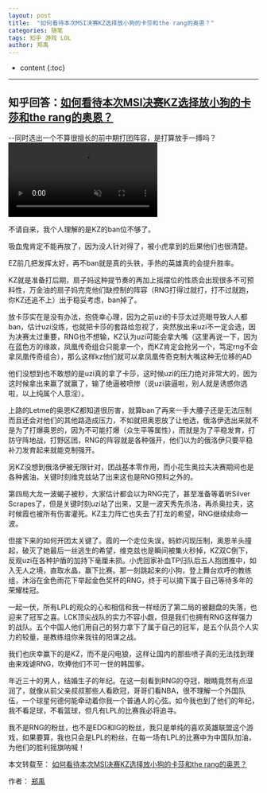 ```yaml
---
layout: post
title:  "如何看待本次MSI决赛KZ选择放小狗的卡莎和the rang的奥恩？"
categories: 随笔
tags: 知乎 游戏 LOL
author: 郑禹
---
```


* content
{:toc}
---
## 知乎回答：[如何看待本次MSI决赛KZ选择放小狗的卡莎和the rang的奥恩？](https://www.zhihu.com/question/277983253/answer/397127833)
--同时选出一个不算很擅长的前中期打团阵容，是打算放手一搏吗？
<video src="http://t1.aixinxi.net/o_1cvp9r2pg17c4g7l7r0l1vh0ca.mp4" autoplay controls preload loop muted width="300px"></video>

不请自来，我个人理解的是KZ的ban位不够了。

吸血鬼肯定不能再放了，因为没人针对得了，被小虎拿到的后果他们也很清楚。

EZ前几把发挥太好，再不ban就是真的头铁，手热的英雄真的会提升胜率。





KZ就是准备打后期，扇子妈这种提节奏的再加上摇摆位的性质会出现很多不可预料性，万金油的扇子妈完克他们缺控制的阵容（RNG打得过就打，打不过就跑，你KZ还追不上）出于稳妥考虑，ban掉了。

放卡莎实在是没有办法，抱侥幸心理，因为之前uzi的卡莎太过亮眼导致人人都ban，估计uzi没练，也就把卡莎的套路给忽视了，突然放出来uzi不一定会选，因为决赛太过重要，RNG也不想输，KZ认为uzi可能会拿大嘴（这里再说一下，因为在蓝色方的缘故，凤凰传奇组合只能拿一个，而KZ肯定会抢另一个，笃定rng不会拿凤凰传奇组合），那么这样kz他们就可以拿凤凰传奇克制大嘴这种无位移的AD

他们没想到也不敢想的是uzi真的拿了卡莎，这时候uzi的压力绝对非常大的，因为这时候拿出来赢了就赢了，输了绝逼被喷惨（说uzi装逼啦，别人就是诱惑你选啦，以上纯属个人意淫）。

上路的Letme的奥恩KZ都知道很厉害，就算ban了再来一手大腰子还是无法压制而且还会对他们的其他路造成压力，不如就把奥恩放了让他选，俄洛伊选出来就不是为了打爆奥恩的，因为不可能打爆（众生平等属性），而就是为了平稳发育，打防守阵地战，打野区团，RNG的阵容就是各种强开，他们以为的俄洛伊只要平稳补刀发育起来就能克制强开。

另KZ没想到俄洛伊被无限针对，团战基本零作用，而小花生奥拉夫决赛期间也是各种酱油，关键时刻维克兹站了出来这也是RNG预料之外的。

第四局大龙一波蝎子被秒，大家估计都会以为RNG完了，甚至准备等着听Silver Scrapes了，但是关键时刻uzi站了出来，又是一波天秀先杀洛，再杀奥拉夫，这时候霞也被所有伤害灌死。KZ主力阵亡也失去了打龙的希望，RNG继续续命一波。

但接下来的如何开团太关键了。霞的一个走位失误，蚂蚱闪现压制，奥恩羊头撞起，破灭了她最后一丝逃生的希望，维克兹也是瞬间被集火秒掉，KZ双C倒下，反观uzi在各种护盾的加持下毫厘未损。小虎回家补血TP归队后五人抱团推中，如入无人之境，直取水晶，赢下比赛。那一刻跳起来的小狗，登上舞台欢呼的教练组，沐浴在金色雨花下举起金色奖杯的RNG，终于可以摘下属于自己等待多年的荣耀桂冠。

一起一伏，所有LPL的观众的心和相信和我一样经历了第二局的被翻盘的失落，也迎来了冠军之喜。LCK顶尖战队的实力不容小觑，但是我们也拥有RNG这样强力的战队。五个中国人他们用自己的努力拿下了属于自己的冠军，是五个队员个人实力的较量，是教练组你来我往的阳谋之战。

我们也庆幸赢下的是KZ，而不是闪电狼，这样让国内的那些喷子真的无法找到理由来戏谑RNG，吹捧他们不可一世的韩国爹。

年近三十的男人，结婚生子的年纪。在这一刻看到RNG的夺冠，眼睛竟然有点湿润了，就像从前父亲叔叔那些人看欧冠，哥哥们看NBA，很不理解一个外国队伍，一个球星何德何能牵动着你我一个普通人的心弦。如今我也到了他们的年纪，我不看足球，不看篮球，但凡有LPL的比赛我必将追寻。

我不是RNG的粉丝，也不是EDG和IG的粉丝，我只是单纯的喜欢英雄联盟这个游戏，如果要算，我也只会是LPL的粉丝，在每一场有LPL的比赛中为中国队加油，为他们的胜利摇旗呐喊！

本文转载至：	[如何看待本次MSI决赛KZ选择放小狗的卡莎和the rang的奥恩？](https://www.zhihu.com/question/277983253/answer/397127833)

作者：	[郑禹](https://www.zhihu.com/people/zhengyu1992/activities)